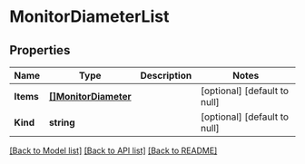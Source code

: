 # MonitorDiameterList

## Properties
Name | Type | Description | Notes
------------ | ------------- | ------------- | -------------
**Items** | [**[]MonitorDiameter**](monitor_diameter.md) |  | [optional] [default to null]
**Kind** | **string** |  | [optional] [default to null]

[[Back to Model list]](../README.md#documentation-for-models) [[Back to API list]](../README.md#documentation-for-api-endpoints) [[Back to README]](../README.md)


